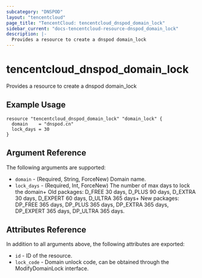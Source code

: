 ```yaml
---
subcategory: "DNSPOD"
layout: "tencentcloud"
page_title: "TencentCloud: tencentcloud_dnspod_domain_lock"
sidebar_current: "docs-tencentcloud-resource-dnspod_domain_lock"
description: |-
  Provides a resource to create a dnspod domain_lock
---
```


# tencentcloud_dnspod_domain_lock

Provides a resource to create a dnspod domain_lock

## Example Usage

```hcl
resource "tencentcloud_dnspod_domain_lock" "domain_lock" {
  domain    = "dnspod.cn"
  lock_days = 30
}
```

## Argument Reference

The following arguments are supported:

* `domain` - (Required, String, ForceNew) Domain name.
* `lock_days` - (Required, Int, ForceNew) The number of max days to lock the domain+ Old packages: D_FREE 30 days, D_PLUS 90 days, D_EXTRA 30 days, D_EXPERT 60 days, D_ULTRA 365 days+ New packages: DP_FREE 365 days, DP_PLUS 365 days, DP_EXTRA 365 days, DP_EXPERT 365 days, DP_ULTRA 365 days.

## Attributes Reference

In addition to all arguments above, the following attributes are exported:

* `id` - ID of the resource.
* `lock_code` - Domain unlock code, can be obtained through the ModifyDomainLock interface.


